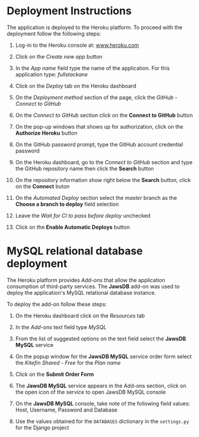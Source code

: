 # Deployment Instructions

The application is deployed to the Heroku platform. To proceed with the deployment follow
the following steps:

1. Log-in to the Heroku console at: www.heroku.com

2. Click on the *Create new app* button

3. In the *App name* field type the name of the application. For this application type:
   *fullstackane*
   
4. Click on the *Deploy* tab on the Heroku dashboard

5. On the *Deployment method* section of the page, click the *GitHub - Connect to GitHub*

6. On the *Connect to GitHub* section click on the **Connect to GitHub** button

7. On the pop-up windows that shows up for authorization, click on the **Authorize Heroku**
   button

8. On the GitHub password prompt, type the GitHub account credential password

9. On the Heroku dashboard, go to the *Connect to GitHub* section and type the GitHub repository name then
   click the **Search** button

10. On the repository information show right below the **Search** button, click on the **Connect** buton

11. On the *Automated Deploy* section select the *master* branch as the **Choose a branch to deploy** field selection

12. Leave the *Wait for CI to pass before deploy* unchecked

13. Click on the **Enable Automatic Deploys** button

# MySQL relational database deployment

The Heroku platform provides *Add-ons* that allow the application consumption of third-party services. The 
**JawsDB** add-on was used to deploy the application's MySQL relational database instance.

To deploy the add-on follow these steps:

1. On the Heroku dashboard click on the *Resources* tab

2. In the *Add-ons* text field type *MySQL*

3. From the list of suggested options on the text field select the **JawsDB MySQL** service

4. On the popup window for the **JawsDB MySQL** service order form select the *Kitefin Shared - Free* for the 
   *Plan name*

5. Click on the **Submit Order Form**

6. The **JawsDB MySQL** service appears in the Add-ons section, click on the open icon of the service to open JawsDB
   MySQL console
   
7. On the **JawsDB MySQL** console, take note of the following field values: Host, Username, Password and Database

8. Use the values obtained for the `DATABASES` dictionary in the `settings.py` for the Django project
